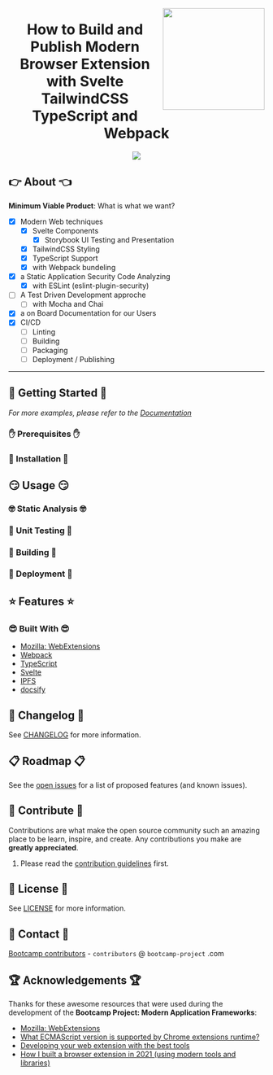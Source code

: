 <a href="https://bootcamp-project.com/" target="_blank"><img src="https://bootcamp-project.com/images/logo.png" align="right" height="200" /></a>

<h1 align="center">How to Build and Publish Modern Browser Extension with Svelte TailwindCSS TypeScript and Webpack</h1>

<div align="center"><img src="https://img.shields.io/badge/Bootcamp-Project-blue?style=for-the-badge" /></div>

## 👉 About 👈

**Minimum Viable Product**: What is what we want?

- [X] Modern Web techniques
  - [X] Svelte Components
    - [X] Storybook UI Testing and Presentation
  - [X] TailwindCSS Styling
  - [X] TypeScript Support
  - [X] with Webpack bundeling
- [X] a Static Application Security Code Analyzing
  - [X] with ESLint (eslint-plugin-security)
- [ ] A Test Driven Development approche
  - [ ] with Mocha and Chai
- [X] a on Board Documentation for our Users
- [X] CI/CD
  - [ ] Linting
  - [ ] Building
  - [ ] Packaging
  - [ ] Deployment / Publishing

---

## 🚀 Getting Started 🚀

_For more examples, please refer to the [Documentation](https://frameworks.bootcamp-project.com)_

### ✋ Prerequisites ✋

### 💪 Installation 💪

## 😏 Usage 😏

### 🤓 Static Analysis 🤓

### 🧐 Unit Testing 🧐

### 🤩 Building 🤩

### 🥳 Deployment 🥳

## ⭐️ Features ⭐️

### 😎 Built With 😎

- [Mozilla: WebExtensions](https://developer.mozilla.org/de/docs/Mozilla/Add-ons/WebExtensions)
- [Webpack](https://webpack.js.org/)
- [TypeScript](https://www.typescriptlang.org/)
- [Svelte](https://svelte.dev/)
- [IPFS](https://ipfs.io/)
- [docsify](https://docsify.js.org/)

## 📑 Changelog 📑

See [CHANGELOG](CHANGELOG) for more information.

## 📋 Roadmap 📋

See the [open issues](https://gitlab.com/groups/the-bootcamp-project/frameworks/-/issues) for a list of proposed features (and known issues).

## 🤝 Contribute 🤝

Contributions are what make the open source community such an amazing place to be learn, inspire, and create. Any contributions you make are **greatly appreciated**.

1. Please read the [contribution guidelines](docs/_media/code_of_conduct.md) first.

## 📜 License 📜

See [LICENSE](https://frameworks.bootcamp-project.com/#/LICENSE) for more information.

## 💌 Contact 💌

[Bootcamp contributors](https://bootcamp-project.com/) - `contributors` @ `bootcamp-project` .com

## 🏆 Acknowledgements 🏆

Thanks for these awesome resources that were used during the development of the **Bootcamp Project: Modern Application Frameworks**:

- [Mozilla: WebExtensions](https://developer.mozilla.org/de/docs/Mozilla/Add-ons/WebExtensions)
- [What ECMAScript version is supported by Chrome extensions runtime?](https://stackoverflow.com/questions/52089973/what-ecmascript-version-is-supported-by-chrome-extensions-runtime)
- [Developing your web extension with the best tools](https://medium.com/@Morikko/developing-your-web-extension-with-the-best-tools-213207c2b6b5)
- [How I built a browser extension in 2021 (using modern tools and libraries)](https://siegelfabian.de/posts/2021/02/how-i-built-a-browser-extension-in-2021/)
